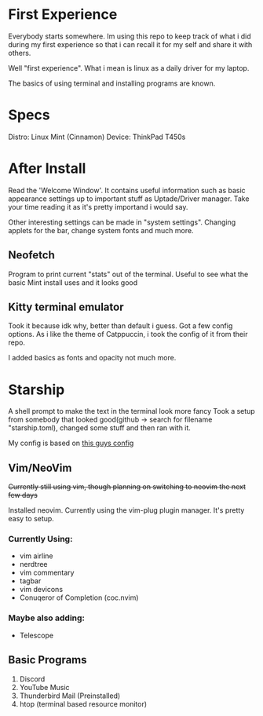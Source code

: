 # First Experience

Everybody starts somewhere. Im using this repo to keep track of what i did during my first experience so that i can recall it for my self and share it with others.

Well "first experience". What i mean is linux as a daily driver for my laptop.

The basics of using terminal and installing programs are known.

# Specs

Distro: Linux Mint (Cinnamon)
Device: ThinkPad T450s

# After Install

Read the 'Welcome Window'. It contains useful information such as basic appearance settings up to important stuff as Uptade/Driver manager.
Take your time reading it as it's pretty importand i would say.

Other interesting settings can be made in "system settings". Changing applets for the bar, change system fonts and much more.

## Neofetch

Program to print current "stats" out of the terminal. Useful to see what the basic Mint install uses and it looks good

## Kitty terminal emulator

Took it because idk why, better than default i guess. Got a few config options. As i like the theme of Catppuccin, i took the config of it from their repo.

I added basics as fonts and opacity not much more.

# Starship

A shell prompt to make the text in the terminal look more fancy
Took a setup from somebody that looked good(github -> search for filename "starship.toml), changed some stuff and then ran with it.

My config is based on [this guys config](https://github.com/w3samiulazim/garuda-starship.toml/blob/25d882253d24ad76e264363b68755968a03a6455/starship.toml)

## Vim/NeoVim

~~Currently still using vim, though planning on switching to neovim the next few days~~

Installed neovim. Currently using the vim-plug plugin manager. It's pretty easy to setup.

### Currently Using:

- vim airline
- nerdtree
- vim commentary
- tagbar
- vim devicons
- Conuqeror of Completion (coc.nvim)

### Maybe also adding:

- Telescope

## Basic Programs

1. Discord
2. YouTube Music
3. Thunderbird Mail (Preinstalled)
4. htop (terminal based resource monitor)


